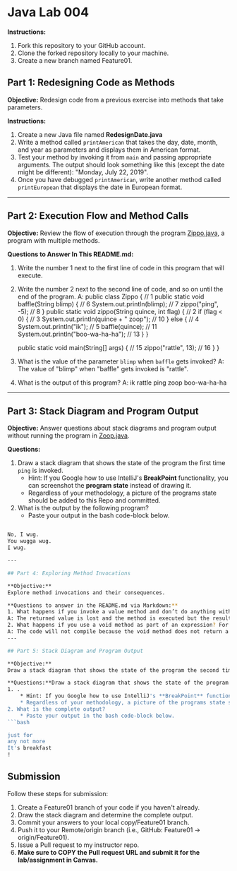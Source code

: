 # Java Lab 004

**Instructions:**
1. Fork this repository to your GitHub account.
2. Clone the forked repository locally to your machine.
3. Create a new branch named Feature01.

## Part 1: Redesigning Code as Methods

**Objective:**
Redesign code from a previous exercise into methods that take parameters.

**Instructions:**
1. Create a new Java file named **RedesignDate.java**
2. Write a method called `printAmerican` that takes the day, date, month, and year as parameters and displays them in American format.
3. Test your method by invoking it from `main` and passing appropriate arguments. The output should look something like this (except the date might be different): "Monday, July 22, 2019".
4. Once you have debugged `printAmerican`, write another method called `printEuropean` that displays the date in European format.

---

## Part 2: Execution Flow and Method Calls

**Objective:**
Review the flow of execution through the program [Zippo.java](src/Zippo.java), a program with multiple methods.

**Questions to Answer In This README.md:**
1. Write the number 1 next to the first line of code in this program that will execute.
2. Write the number 2 next to the second line of code, and so on until the end of the program.
A: public class Zippo { // 1
   public static void baffle(String blimp) { // 6
   System.out.println(blimp); // 7
   zippo("ping", -5); // 8
   }
   public static void zippo(String quince, int flag) { // 2
   if (flag < 0) { // 3
   System.out.println(quince + " zoop"); // 10
   } else { // 4
   System.out.println("ik"); // 5
   baffle(quince); // 11
   System.out.println("boo-wa-ha-ha"); // 13
   }
   }

   public static void main(String[] args) { // 15
   zippo("rattle", 13); // 16
   }
   }
3. What is the value of the parameter `blimp` when `baffle` gets invoked?
A: The value of "blimp" when "baffle" gets invoked is "rattle".
5. What is the output of this program?
A: ik
   rattle
   ping zoop
   boo-wa-ha-ha


---

## Part 3: Stack Diagram and Program Output

**Objective:**
Answer questions about stack diagrams and program output without running the program in [Zoop.java](src/Zoop.java).

**Questions:**
1. Draw a stack diagram that shows the state of the program the first time `ping` is invoked.
    * Hint: If you Google how to use IntelliJ's **BreakPoint** functionality, you can screenshot the **program state** instead of drawing it.
    * Regardless of your methodology, a picture of the programs state should be added to this Repo and committed.
2. What is the output by the following program?
    * Paste your output in the bash code-block below.
```bash

No, I wug.
You wugga wug.
I wug.

---

## Part 4: Exploring Method Invocations

**Objective:**
Explore method invocations and their consequences.

**Questions to answer in the README.md via Markdown:**
1. What happens if you invoke a value method and don’t do anything with the result; that is, if you don’t assign it to a variable or use it as part of a larger expression?
A: The returned value is lost and the method is executed but the result is not used.
2. What happens if you use a void method as part of an expression? For example, try `System.out.println("boo!") + 7;`.
A: The code will not compile because the void method does not return a value.
---

## Part 5: Stack Diagram and Program Output

**Objective:**
Draw a stack diagram that shows the state of the program the second time `zoop` is invoked in file [Part5.java](src/Part5.java). Determine the complete output.

**Questions:**Draw a stack diagram that shows the state of the program the second time `zoop` is invoked
1. .
    * Hint: If you Google how to use IntelliJ's **BreakPoint** functionality, you can screenshot the **program state** instead of drawing it.
    * Regardless of your methodology, a picture of the programs state should be added to this Repo and committed.
2. What is the complete output?
    * Paste your output in the bash code-block below.
```bash

just for
any not more 
It's breakfast 
!
```

## Submission
Follow these steps for submission:
1. Create a Feature01 branch of your code if you haven't already.
2. Draw the stack diagram and determine the complete output.
3. Commit your answers to your local copy/Feature01 branch.
4. Push it to your Remote/origin branch (i.e., GitHub: Feature01 -> origin/Feature01).
5. Issue a Pull request to my instructor repo.
6. **Make sure to COPY the Pull request URL and submit it for the lab/assignment in Canvas.**